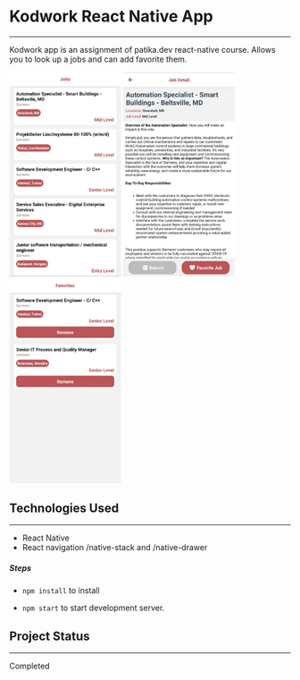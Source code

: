 Kodwork React Native App
=====================


* * *

Kodwork app is an assignment of patika.dev react-native course.
Allows you to look up a jobs and can add favorite them.

<img src="joblist.png" alt="Job List" width="200"/>
<img src="jobdetail.png" alt="Job Detail" width="200"/>
<img src="favoritejobs.png" alt="Favorite Jobs" width="200"/>

Technologies Used
-----------------

* * *

*   React Native
*   React navigation /native-stack and /native-drawer



##### Steps

*   `npm install` to install

*   `npm start` to start development server.

Project Status
--------------

* * *

Completed